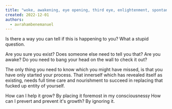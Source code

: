 ```yaml
---
title: "woke, awakening, eye opening, third eye, enlightenment, spontaneous spiritual awakenings (SSA)"
created: 2022-12-01
authors: 
  - avrahambenemanuel
---
```


Is there a way you can tell if this is happening to you? What a stupid question.

Are you sure you exist? Does someone else need to tell you that? Are you awake? Do you need to bang your head on the wall to check it out?

The only thing you need to know which you might have missed, is that you have only started your process. That innerself which has revealed itself as existing, needs full time care and nourishment to succeed in replacing that fucked up entity of yourself.

How can I help it grow? By placing it foremost in my consciousnessץ How can I prevert and prevent it's growth? By ignoring it.
